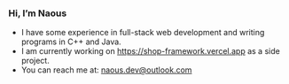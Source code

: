 ### Hi, I’m Naous
- I have some experience in full-stack web development and writing programs in C++ and Java.
- I am currently working on https://shop-framework.vercel.app as a side project.
- You can reach me at: naous.dev@outlook.com

<!---
Naawa/Naawa is a ✨ special ✨ repository because its `README.md` (this file) appears on your GitHub profile.
You can click the Preview link to take a look at your changes.
--->
